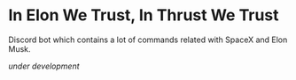 # In Elon We Trust, In Thrust We Trust
Discord bot which contains a lot of commands related with SpaceX and Elon Musk.

*under development*